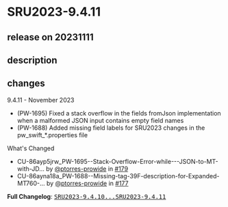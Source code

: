 # SRU2023-9.4.11

## release on 20231111

## description

## changes

9.4.11 - November 2023

* (PW-1695) Fixed a stack overflow in the fields fromJson implementation when a malformed JSON input contains empty field names
* (PW-1688) Added missing field labels for SRU2023 changes in the pw_swift_*.properties file

What's Changed

* CU-86ayp5jrw_PW-1695--Stack-Overflow-Error-while---JSON-to-MT-with-JD… by <a class="user-mention notranslate" data-hovercard-type="user" data-hovercard-url="/users/ptorres-prowide/hovercard" data-octo-click="hovercard-link-click" data-octo-dimensions="link_type:self" href="https://github.com/ptorres-prowide">@ptorres-prowide</a> in <a class="issue-link js-issue-link" data-error-text="Failed to load title" data-id="1988239875" data-permission-text="Title is private" data-url="https://github.com/prowide/prowide-core/issues/179" data-hovercard-type="pull_request" data-hovercard-url="/prowide/prowide-core/pull/179/hovercard" href="https://github.com/prowide/prowide-core/pull/179">#179</a>
* CU-86ayna18a_PW-1688--Missing-tag-39F-description-for-Expanded-MT760-… by <a class="user-mention notranslate" data-hovercard-type="user" data-hovercard-url="/users/ptorres-prowide/hovercard" data-octo-click="hovercard-link-click" data-octo-dimensions="link_type:self" href="https://github.com/ptorres-prowide">@ptorres-prowide</a> in <a class="issue-link js-issue-link" data-error-text="Failed to load title" data-id="1983966877" data-permission-text="Title is private" data-url="https://github.com/prowide/prowide-core/issues/177" data-hovercard-type="pull_request" data-hovercard-url="/prowide/prowide-core/pull/177/hovercard" href="https://github.com/prowide/prowide-core/pull/177">#177</a>

<strong>Full Changelog</strong>: <a class="commit-link" href="https://github.com/prowide/prowide-core/compare/SRU2023-9.4.10...SRU2023-9.4.11"><tt>SRU2023-9.4.10...SRU2023-9.4.11</tt></a>

